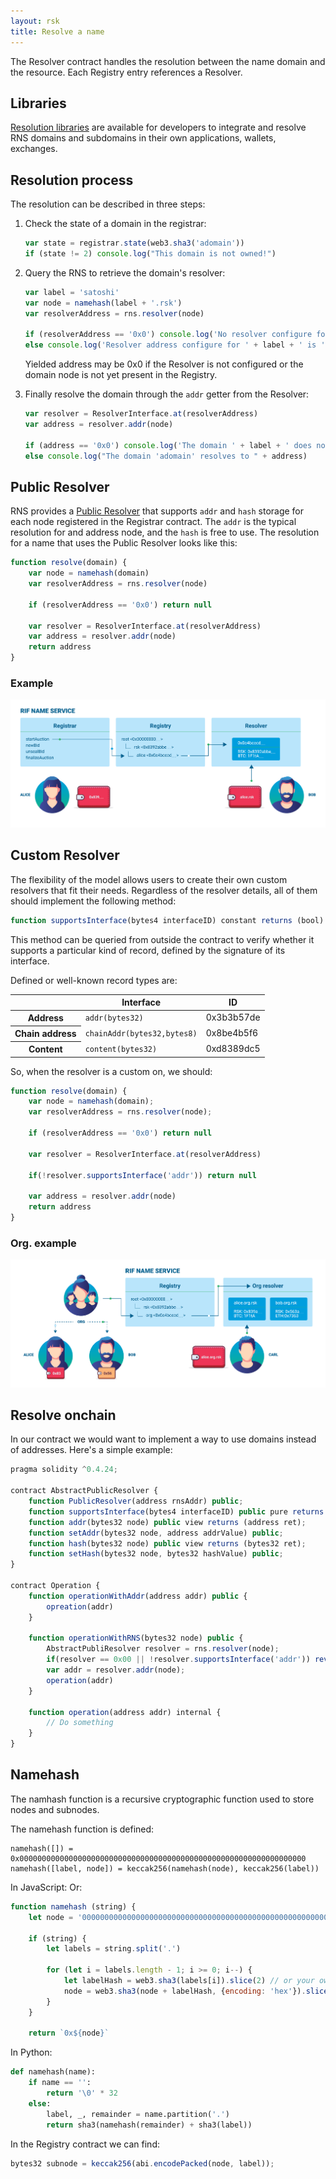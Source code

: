 ```yaml
---
layout: rsk
title: Resolve a name
---
```


The Resolver contract handles the resolution between the name domain and the resource. Each Registry entry references a Resolver.

## Libraries

[Resolution libraries](/rif/rns/libs) are available for developers to integrate and resolve RNS domains and subdomains in their own applications, wallets, exchanges.

## Resolution process

The resolution can be described in three steps:

1. Check the state of a domain in the registrar:

    ```js
    var state = registrar.state(web3.sha3('adomain'))
    if (state != 2) console.log("This domain is not owned!")
    ```

2. Query the RNS to retrieve the domain's resolver:

    ```js
    var label = 'satoshi'
    var node = namehash(label + '.rsk')
    var resolverAddress = rns.resolver(node)

    if (resolverAddress == '0x0') console.log('No resolver configure for ' + label)
    else console.log('Resolver address configure for ' + label + ' is ' + resolverAddress)
    ```

    Yielded address may be 0x0 if the Resolver is not configured or the domain node is not yet present in the Registry.

3. Finally resolve the domain through the `addr` getter from the Resolver:

    ```js
    var resolver = ResolverInterface.at(resolverAddress)
    var address = resolver.addr(node)

    if (address == '0x0') console.log('The domain ' + label + ' does not resolve to any address!')
    else console.log("The domain 'adomain' resolves to " + address)
    ```

## Public Resolver

RNS provides a [Public Resolver](/rif/rns/architecture/Resolver) that supports `addr` and `hash` storage for each node registered in the Registrar contract.
The `addr` is the typical resolution for and address node, and the `hash` is free to use. The resolution for a name that uses the Public Resolver looks like this:

```js
function resolve(domain) {
    var node = namehash(domain)
    var resolverAddress = rns.resolver(node)

    if (resolverAddress == '0x0') return null

    var resolver = ResolverInterface.at(resolverAddress)
    var address = resolver.addr(node)
    return address
}
```

### Example

<img src="/assets/img/rns/alice-rsk.png" class="img-fluid" alt="alice-rsk" />

## Custom Resolver

The flexibility of the model allows users to create their own custom resolvers that fit their needs. Regardless of the resolver details, all of them should implement the following method:

```js
function supportsInterface(bytes4 interfaceID) constant returns (bool)
```

This method can be queried from outside the contract to verify whether it supports a particular kind of record, defined by the signature of its interface.

Defined or well-known record types are:

<table class="table">
  <thead>
    <tr>
      <th scope="col"></th>
      <th scope="col">Interface</th>
      <th scope="col">ID</th>
    </tr>
  </thead>
  <tbody>
    <tr>
      <th scope="row">Address</th>
      <td><code>addr(bytes32)</code></td>
      <td>0x3b3b57de</td>
    </tr>
    <tr>
      <th scope="row">Chain address</th>
      <td><code>chainAddr(bytes32,bytes8)</code></td>
      <td>0x8be4b5f6</td>
    </tr>
    <tr>
      <th scope="row">Content</th>
      <td><code>content(bytes32)</code></td>
      <td>0xd8389dc5</td>
    </tr>
  </tbody>
</table>

So, when the resolver is a custom on, we should:

```js
function resolve(domain) {
    var node = namehash(domain);
    var resolverAddress = rns.resolver(node);

    if (resolverAddress == '0x0') return null

    var resolver = ResolverInterface.at(resolverAddress)

    if(!resolver.supportsInterface('addr')) return null

    var address = resolver.addr(node)
    return address
}
```

### Org. example

<img src="/assets/img/rns/alice-inc-rsk.png" class="img-fluid" alt="alice-inc-rsk" />

## Resolve onchain

In our contract we would want to implement a way to use domains instead of addresses. Here's a simple example:

```js
pragma solidity ^0.4.24;

contract AbstractPublicResolver {
    function PublicResolver(address rnsAddr) public;
    function supportsInterface(bytes4 interfaceID) public pure returns (bool);
    function addr(bytes32 node) public view returns (address ret);
    function setAddr(bytes32 node, address addrValue) public;
    function hash(bytes32 node) public view returns (bytes32 ret);
    function setHash(bytes32 node, bytes32 hashValue) public;
}

contract Operation {
    function operationWithAddr(address addr) public {
        opreation(addr)
    }

    function operationWithRNS(bytes32 node) public {
        AbstractPubliResolver resolver = rns.resolver(node);
        if(resolver == 0x00 || !resolver.supportsInterface('addr')) revert();
        var addr = resolver.addr(node);
        operation(addr)
    }

    function operation(address addr) internal {
        // Do something
    }
}
```

## Namehash

The namhash function is a recursive cryptographic function used to store nodes and subnodes.

The namehash function is defined:

```
namehash([]) = 0x0000000000000000000000000000000000000000000000000000000000000000
namehash([label, node]) = keccak256(namehash(node), keccak256(label))
```

In JavaScript:
Or:
```js
function namehash (string) {
    let node = '0000000000000000000000000000000000000000000000000000000000000000'

    if (string) {
        let labels = string.split('.')

        for (let i = labels.length - 1; i >= 0; i--) {
            let labelHash = web3.sha3(labels[i]).slice(2) // or your own sha3 function
            node = web3.sha3(node + labelHash, {encoding: 'hex'}).slice(2)
        }
    }

    return `0x${node}`
```

In Python:
```py
def namehash(name):
    if name == '':
        return '\0' * 32
    else:
        label, _, remainder = name.partition('.')
        return sha3(namehash(remainder) + sha3(label))
```

In the Registry contract we can find:
```js
bytes32 subnode = keccak256(abi.encodePacked(node, label));
```
